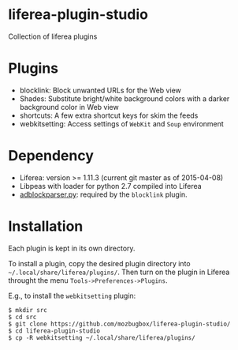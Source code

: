 # liferea-plugin-studio
Collection of liferea plugins

# Plugins
* blocklink: Block unwanted URLs for the Web view
* Shades: Substitute bright/white background colors with a darker background color in Web view
* shortcuts: A few extra shortcut keys for skim the feeds
* webkitsetting: Access settings of `WebKit` and `Soup` environment 

# Dependency
* Liferea: version >= 1.11.3 (current git master as of 2015-04-08)
* Libpeas with loader for python 2.7 compiled into Liferea
* [adblockparser.py](https://github.com/scrapinghub/adblockparser): required by the `blocklink` plugin.

# Installation
Each plugin is kept in its own directory.

To install a plugin, copy the desired plugin directory into `~/.local/share/liferea/plugins/`. Then turn on the plugin in Liferea throught the menu `Tools->Preferences->Plugins`.

E.g., to install the `webkitsetting` plugin:
```
$ mkdir src
$ cd src
$ git clone https://github.com/mozbugbox/liferea-plugin-studio/
$ cd liferea-plugin-studio
$ cp -R webkitsetting ~/.local/share/liferea/plugins/
```

